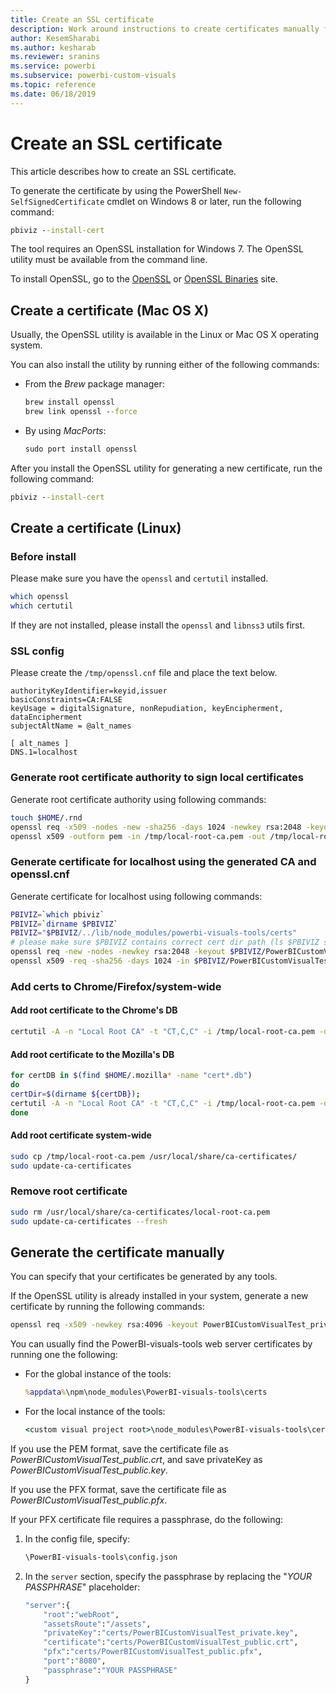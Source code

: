 ```yaml
---
title: Create an SSL certificate
description: Work around instructions to create certificates manually for developer server
author: KesemSharabi
ms.author: kesharab
ms.reviewer: sranins
ms.service: powerbi
ms.subservice: powerbi-custom-visuals
ms.topic: reference
ms.date: 06/18/2019
---
```


# Create an SSL certificate

This article describes how to create an SSL certificate.

To generate the certificate by using the PowerShell `New-SelfSignedCertificate` cmdlet on Windows 8 or later, run the following command:

```cmd
pbiviz --install-cert
```

The tool requires an OpenSSL installation for Windows 7. The OpenSSL utility must be available from the command line.

To install OpenSSL, go to the [OpenSSL](https://www.openssl.org) or [OpenSSL Binaries](https://wiki.openssl.org/index.php/Binaries) site.

## Create a certificate (Mac OS X)

Usually, the OpenSSL utility is available in the Linux or Mac OS X operating system.

You can also install the utility by running either of the following commands:

* From the *Brew* package manager:

    ```cmd
    brew install openssl
    brew link openssl --force
    ```

* By using *MacPorts*:

    ```cmd
    sudo port install openssl
    ```

After you install the OpenSSL utility for generating a new certificate, run the following command:

```cmd
pbiviz --install-cert
```

## Create a certificate (Linux)
### Before install

Please make sure you have the `openssl` and `certutil` installed.

```sh
which openssl
which certutil
```

If they are not installed, please install the `openssl` and `libnss3` utils first.

### SSL config

Please create the `/tmp/openssl.cnf` file and place the text below.

```
authorityKeyIdentifier=keyid,issuer
basicConstraints=CA:FALSE
keyUsage = digitalSignature, nonRepudiation, keyEncipherment, dataEncipherment
subjectAltName = @alt_names

[ alt_names ]
DNS.1=localhost
```

### Generate root certificate authority to sign local certificates

Generate root certificate authority using following commands:
```sh
touch $HOME/.rnd
openssl req -x509 -nodes -new -sha256 -days 1024 -newkey rsa:2048 -keyout /tmp/local-root-ca.key -out /tmp/local-root-ca.pem -subj "/C=US/CN=Local Root CA/O=Local Root CA"
openssl x509 -outform pem -in /tmp/local-root-ca.pem -out /tmp/local-root-ca.crt
```

### Generate certificate for localhost using the generated CA and openssl.cnf
Generate certificate for localhost  using following commands:
```sh
PBIVIZ=`which pbiviz`
PBIVIZ=`dirname $PBIVIZ`
PBIVIZ="$PBIVIZ/../lib/node_modules/powerbi-visuals-tools/certs"
# please make sure $PBIVIZ contains correct cert dir path (ls $PBIVIZ should list 'blank' file)
openssl req -new -nodes -newkey rsa:2048 -keyout $PBIVIZ/PowerBICustomVisualTest_private.key -out $PBIVIZ/PowerBICustomVisualTest.csr -subj "/C=US/O=PowerBI Custom Visuals/CN=localhost"
openssl x509 -req -sha256 -days 1024 -in $PBIVIZ/PowerBICustomVisualTest.csr -CA /tmp/local-root-ca.pem -CAkey /tmp/local-root-ca.key -CAcreateserial -extfile /tmp/openssl.cnf -out $PBIVIZ/PowerBICustomVisualTest_public.crt
```

### Add certs to Chrome/Firefox/system-wide

#### Add root certificate to the Chrome's DB

```sh
certutil -A -n "Local Root CA" -t "CT,C,C" -i /tmp/local-root-ca.pem -d sql:$HOME/.pki/nssdb
```

#### Add root certificate to the Mozilla's DB

```sh
for certDB in $(find $HOME/.mozilla* -name "cert*.db")
do
certDir=$(dirname ${certDB});
certutil -A -n "Local Root CA" -t "CT,C,C" -i /tmp/local-root-ca.pem -d sql:${certDir}
done
```

#### Add root certificate system-wide

```sh
sudo cp /tmp/local-root-ca.pem /usr/local/share/ca-certificates/
sudo update-ca-certificates
```

### Remove root certificate
```sh
sudo rm /usr/local/share/ca-certificates/local-root-ca.pem
sudo update-ca-certificates --fresh
```

## Generate the certificate manually

You can specify that your certificates be generated by any tools.

If the OpenSSL utility is already installed in your system, generate a new certificate by running the following commands:

```cmd
openssl req -x509 -newkey rsa:4096 -keyout PowerBICustomVisualTest_private.key -out PowerBICustomVisualTest_public.crt -days 365
```

You can usually find the PowerBI-visuals-tools web server certificates by running one the following:

* For the global instance of the tools:

    ```cmd
    %appdata%\npm\node_modules\PowerBI-visuals-tools\certs
    ```

* For the local instance of the tools:

    ```cmd
    <custom visual project root>\node_modules\PowerBI-visuals-tools\certs
    ```

If you use the PEM format, save the certificate file as *PowerBICustomVisualTest_public.crt*, and save privateKey as *PowerBICustomVisualTest_public.key*.

If you use the PFX format, save the certificate file as *PowerBICustomVisualTest_public.pfx*.

If your PFX certificate file requires a passphrase, do the following:
1. In the config file, specify:

    ```cmd
    \PowerBI-visuals-tools\config.json
    ```

1. In the `server` section, specify the passphrase by replacing the "*YOUR PASSPHRASE*" placeholder:

    ```cmd
    "server":{
        "root":"webRoot",
        "assetsRoute":"/assets",
        "privateKey":"certs/PowerBICustomVisualTest_private.key",
        "certificate":"certs/PowerBICustomVisualTest_public.crt",
        "pfx":"certs/PowerBICustomVisualTest_public.pfx",
        "port":"8080",
        "passphrase":"YOUR PASSPHRASE"
    }
    ```